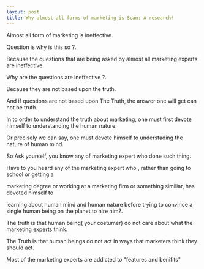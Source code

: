 ```yaml
---
layout: post
title: Why almost all forms of marketing is Scam: A research!
---
```

Almost all form of marketing is ineffective. 
 
Question is why is this so ?.
 
Because the questions that are being asked by almost all marketing experts are ineffective.
 
Why are the questions are ineffective ?.
 
Because they are not based upon the truth.
 
And if questions are not based upon The Truth, the answer one will get can not be truth. 
 
In to order to understand the truth about marketing, one must first devote himself to understanding the human nature. 

Or precisely we can say, one must devote himself to understading the nature of human mind. 

So Ask yourself, you know any of marketing expert who done such thing. 

Have to you heard any of the marketing expert who , rather than going to school or getting a 

marketing degree or working at a marketing firm or something similiar, has devoted himself to 

learning about human mind and human nature before trying to convince a single human being on the planet to hire him?.

The truth is that human being( your costumer) do not care about what the marketing experts think. 

The Truth is that human beings do not act in ways that marketers think they should act.

Most of the marketing experts are addicted to "features and benifits"






 
 
 
 

 
 
 
 
 
 

